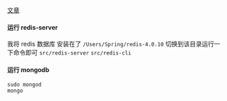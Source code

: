 [文章](http://nswbmw.github.io/N-club/)

#### 运行 redis-server
我将 redis 数据库 安装在了 `/Users/Spring/redis-4.0.10`
切换到该目录运行一下命令即可
`src/redis-server`
`src/redis-cli`

#### 运行 mongodb
```
sudo mongod
mongo
```